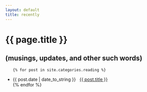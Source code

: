 ```yaml
---
layout: default
title: recently
---
```



# {{ page.title }}
## (musings, updates, and other such words)

<ul class="posts">
	
	{% for post in site.categories.reading %}
 <li><span>{{ post.date | date_to_string }}</span> &nbsp; <a href="{{ post.url }}">{{ post.title }}</a></li>
{% endfor %}
</ul>
